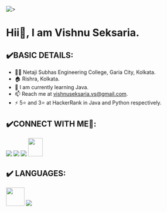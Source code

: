 ![>](https://github.com/vishnuseksaria/vishnuseksaria/blob/main/Brown%20and%20Cream%20Motivational%20LinkedIn%20Banner.png)
# Hii👋, I am Vishnu Seksaria.
## ✔️BASIC DETAILS:
- 👨‍🎓 Netaji Subhas Engineering College, Garia City, Kolkata.
- 🏠 Rishra, Kolkata.
- 🌱 I am currently learning Java.
- 📫 Reach me at vishnuseksaria.vs@gmail.com.
- ⚡ 5⭐ and 3⭐ at HackerRank in Java and Python respectively.
## ✔️CONNECT WITH ME🤝:

[<img src="https://img.icons8.com/fluency/48/000000/linkedin.png"/>](https://www.linkedin.com/in/vishnuseksaria/)
[<img src="https://img.icons8.com/color/48/000000/twitter--v1.png"/>](https://twitter.com/vishnu_seksaria)
[<img src="https://img.icons8.com/fluency/48/000000/instagram-new.png"/>](https://www.instagram.com/vishnu_seksaria/)
[ <img src="https://raw.githubusercontent.com/rahuldkjain/github-profile-readme-generator/master/src/images/icons/Social/hackerrank.svg" height="50" width="40" />](https://www.hackerrank.com/vishnuseksaria)
## ✔️ LANGUAGES:
[<img src="https://img.icons8.com/color/32/000000/java-coffee-cup-logo.png" height="50" width="50"/>](https://www.java.com/en/)
[<img src="https://img.icons8.com/color/48/000000/python--v1.png"/>](https://www.python.org/)
